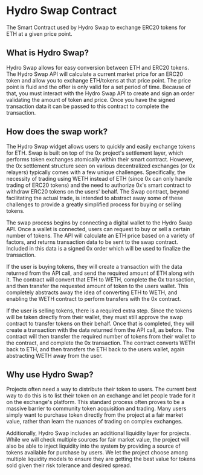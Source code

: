 # Hydro Swap Contract

The Smart Contract used by Hydro Swap to exchange ERC20 tokens for ETH at a given price point.

## What is Hydro Swap?

Hydro Swap allows for easy conversion between ETH and ERC20 tokens. The Hydro Swap API will calculate a current market price for an ERC20 token and allow you to exchange ETH/tokens at that price point. The price point is fluid and the offer is only valid for a set period of time. Because of that, you must interact with the Hydro Swap API to create and sign an order validating the amount of token and price. Once you have the signed transaction data it can be passed to this contract to complete the transaction.

## How does the swap work?

The Hydro Swap widget allows users to quickly and easily exchange tokens for ETH. Swap is built on top of the 0x project's settlement layer, which performs token exchanges atomically within their smart contract. However, the 0x settlement structure seen on various decentralized exchanges (or 0x relayers) typically comes with a few unique challenges. Specifically, the necessity of trading using WETH instead of ETH (since 0x can only handle trading of ERC20 tokens) and the need to authorize 0x's smart contract to withdraw ERC20 tokens on the users' behalf. The Swap contract, beyond facilitating the actual trade, is intended to abstract away some of these challenges to provide a greatly simplified process for buying or selling tokens.

The swap process begins by connecting a digital wallet to the Hydro Swap API. Once a wallet is connected, users can request to buy or sell a certain number of tokens. The API will calculate an ETH price based on a variety of factors, and returns transaction data to be sent to the swap contract. Included in this data is a signed 0x order which will be used to finalize the transaction.

If the user is buying tokens, they will create a transaction with the data returned from the API call, and send the required amount of ETH along with it. The contract will convert that ETH to WETH, complete the 0x transaction, and then transfer the requested amount of token to the users wallet. This completely abstracts away the idea of converting ETH to WETH, and enabling the WETH contract to perform transfers with the 0x contract.

If the user is selling tokens, there is a required extra step. Since the tokens will be taken directly from their wallet, they must still approve the swap contract to transfer tokens on their behalf. Once that is completed, they will create a transaction with the data returned from the API call, as before. The contract will then transfer the required number of tokens from their wallet to the contract, and complete the 0x transaction. The contract converts WETH back to ETH, and then transfers the ETH back to the users wallet, again abstracting WETH away from the user.

## Why use Hydro Swap?

Projects often need a way to distribute their token to users. The current best way to do this is to list their token on an exchange and let people trade for it on the exchange's platform. This standard process often proves to be a massive barrier to community token acquisition and trading. Many users simply want to purchase token directly from the project at a fair market value, rather than learn the nuances of trading on complex exchanges.

Additionally, Hydro Swap includes an additional liquidity layer for projects. While we will check multiple sources for fair market value, the project will also be able to inject liquidity into the system by providing a source of tokens available for purchase by users. We let the project choose among multiple liquidity models to ensure they are getting the best value for tokens sold given their risk tolerance and desired spread.
